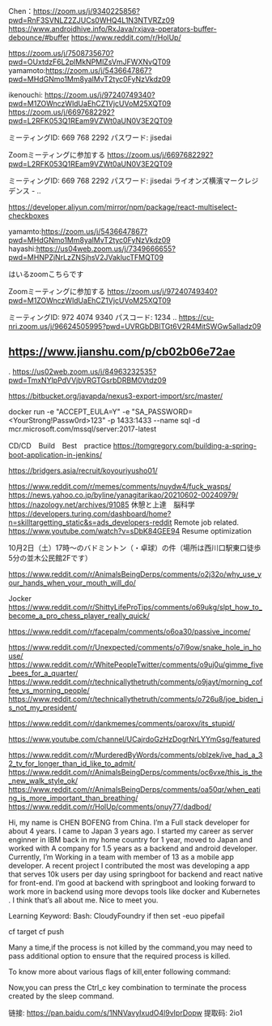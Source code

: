 
Chen：https://zoom.us/j/9340225856?pwd=RnF3SVNLZ2ZJUCs0WHQ4L1N3NTVRZz09
https://www.androidhive.info/RxJava/rxjava-operators-buffer-debounce/#buffer
https://www.reddit.com/r/HolUp/




https://zoom.us/j/7508735670?pwd=OUxtdzF6L2plMkNPMlZsVmJFWXNvQT09
yamamoto:https://zoom.us/j/5436647867?pwd=MHdGNmo1Mm8yalMvT2tyc0FyNzVkdz09


ikenouchi:
https://zoom.us/j/97240749340?pwd=M1ZOWnczWldUaEhCZ1VjcUVoM25XQT09
https://zoom.us/j/6697682292?pwd=L2RFK053Q1REam9VZWt0aUN0V3E2QT09

ミーティングID: 669 768 2292
パスワード: jisedai

Zoomミーティングに参加する
https://zoom.us/j/6697682292?pwd=L2RFK053Q1REam9VZWt0aUN0V3E2QT09

ミーティングID: 669 768 2292
パスワード: jisedai
ライオンズ横濱マークレジデンス -
..

https://developer.aliyun.com/mirror/npm/package/react-multiselect-checkboxes

yamamto:https://zoom.us/j/5436647867?pwd=MHdGNmo1Mm8yalMvT2tyc0FyNzVkdz09
hayashi:https://us04web.zoom.us/j/7349666655?pwd=MHNPZjNrLzZNSjhsV2JVaklucTFMQT09


はいるzoomこちらです

Zoomミーティングに参加する
https://zoom.us/j/97240749340?pwd=M1ZOWnczWldUaEhCZ1VjcUVoM25XQT09

ミーティングID: 972 4074 9340
パスコード: 1234
..
 https://cu-nri.zoom.us/j/96624505995?pwd=UVRGbDBlTGt6V2R4MitSWGw5alladz09
 
 https://www.jianshu.com/p/cb02b06e72ae
 --
 .
 https://us02web.zoom.us/j/84963232535?pwd=TmxNYlpPdVVjbVRGTGsrbDRBM0Vtdz09
 
 
 https://bitbucket.org/javapda/nexus3-export-import/src/master/

docker run -e "ACCEPT_EULA=Y" -e "SA_PASSWORD=<YourStrong!Passw0rd>123" -p 1433:1433 --name sql -d mcr.microsoft.com/mssql/server:2017-latest


CD/CD　Build　Best　practice
https://tomgregory.com/building-a-spring-boot-application-in-jenkins/
 
https://bridgers.asia/recruit/koyouriyusho01/

https://www.reddit.com/r/memes/comments/nuydw4/fuck_wasps/
https://news.yahoo.co.jp/byline/yanagitarikao/20210602-00240979/
https://nazology.net/archives/91085  休憩と上達　脳科学
https://developers.turing.com/dashboard/home?n=skilltargetting_static&s=ads_developers-reddit Remote job related.
https://www.youtube.com/watch?v=sDbK84GEE94 Resume optimization

10月2日（土）17時～のバドミントン（・卓球）の件（場所は西川口駅東口徒歩5分の並木公民館2Fです）

https://www.reddit.com/r/AnimalsBeingDerps/comments/o2j32o/why_use_your_hands_when_your_mouth_will_do/

Jocker https://www.reddit.com/r/ShittyLifeProTips/comments/o69ukg/slpt_how_to_become_a_pro_chess_player_really_quick/

https://www.reddit.com/r/facepalm/comments/o6oa30/passive_income/

https://www.reddit.com/r/Unexpected/comments/o7i9ow/snake_hole_in_house/
https://www.reddit.com/r/WhitePeopleTwitter/comments/o9uj0u/gimme_five_bees_for_a_quarter/
https://www.reddit.com/r/technicallythetruth/comments/o9jayt/morning_coffee_vs_morning_people/
https://www.reddit.com/r/technicallythetruth/comments/o726u8/joe_biden_is_not_my_president/

https://www.reddit.com/r/dankmemes/comments/oaroxv/its_stupid/

https://www.youtube.com/channel/UCajrdoGzHzDogrNrLYYmGsg/featured

https://www.reddit.com/r/MurderedByWords/comments/oblzek/ive_had_a_32_tv_for_longer_than_id_like_to_admit/
https://www.reddit.com/r/AnimalsBeingDerps/comments/oc6vxe/this_is_the_new_walk_style_ok/
https://www.reddit.com/r/AnimalsBeingDerps/comments/oa50qr/when_eating_is_more_important_than_breathing/
https://www.reddit.com/r/HolUp/comments/onuy77/dadbod/


Hi, my name is CHEN BOFENG from China. I’m a Full stack developer for about 4 years. I came to Japan 3 years ago. I started my career as server enginner in IBM back in my home country for 1 year, moved to Japan and worked with A company for 1.5 years as a backend and android developer. Currently, I’m Working in a team with member of 13 as a mobile app developer. A recent project I contributed the most was developing a app that serves 10k users per day using springboot for backend and react native for front-end. I’m good at backend with springboot and looking forward to work more in backend using more devops tools like docker and Kubernetes . I think that’s all about me. Nice to meet you.



Learning Keyword:
Bash:
CloudyFoundry 
if then
set -euo pipefail

cf target
cf push

Many a time,if the process is not killed by the command,you may need to pass additional option to ensure that the required process is killed.

To know more about various flags of kill,enter following command:

Now,you can press the Ctrl_c key combination to terminate the process created by the sleep command.


链接: https://pan.baidu.com/s/1NNVavyIxudO4l9vIprDopw 提取码: 2io1
